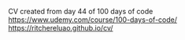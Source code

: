 CV created from day 44 of 100 days of code
https://www.udemy.com/course/100-days-of-code/
https://ritchereluao.github.io/cv/
